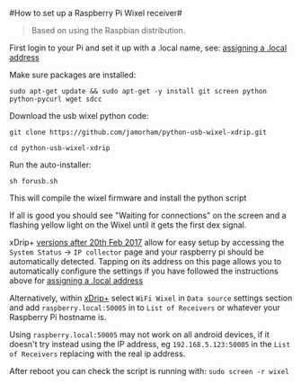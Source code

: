 #How to set up a Raspberry Pi Wixel receiver#

>Based on using the Raspbian distribution.

First login to your Pi and set it up with a .local name, see: [assigning a .local address](http://www.howtogeek.com/167190/how-and-why-to-assign-the-.local-domain-to-your-raspberry-pi/)

Make sure packages are installed:

`sudo apt-get update && sudo apt-get -y install git screen python python-pycurl wget sdcc`

Download the usb wixel python code:

`git clone https://github.com/jamorham/python-usb-wixel-xdrip.git`

`cd python-usb-wixel-xdrip`

Run the auto-installer:

`sh forusb.sh`

This will compile the wixel firmware and install the python script

If all is good you should see "Waiting for connections" on the screen 
and a flashing yellow light on the Wixel until it gets the first dex signal.

xDrip+ [versions after 20th Feb 2017](https://github.com/NightscoutFoundation/xDrip/releases) allow for easy setup by accessing the `System Status` -> `IP collector` page and your raspberry pi should be automatically detected. Tapping on its address on this page allows you to automatically configure the settings if you have followed the instructions above for [assigning a .local address](http://www.howtogeek.com/167190/how-and-why-to-assign-the-.local-domain-to-your-raspberry-pi/)

Alternatively, within [xDrip+](https://jamorham.github.io/#xdrip-plus) select `WiFi Wixel` in `Data source` settings section and add `raspberry.local:50005` in to `List of Receivers` or whatever your Raspberry Pi hostname is.

Using `raspberry.local:50005` may not work on all android devices, if it doesn't try instead using the IP address, eg `192.168.5.123:50005` in the `List of Receivers` replacing with the real ip address.

After reboot you can check the script is running with:
`sudo screen -r wixel`
